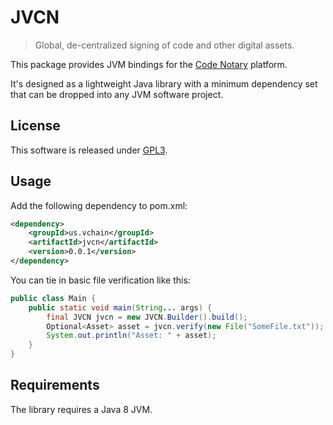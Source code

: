 # JVCN
> Global, de-centralized signing of code and other digital assets.

This package provides JVM bindings for the [Code Notary](https://www.codenotary.io)
platform. 

It's designed as a lightweight Java library with a minimum dependency set that
can be dropped into any JVM software project.

## License
This software is released under [GPL3](https://www.gnu.org/licenses/gpl-3.0.en.html).

## Usage
Add the following dependency to pom.xml:
```xml
<dependency>
    <groupId>us.vchain</groupId>
    <artifactId>jvcn</artifactId>
    <version>0.0.1</version>
</dependency>
```

You can tie in basic file verification like this:
````java
public class Main {
    public static void main(String... args) {
        final JVCN jvcn = new JVCN.Builder().build();
        Optional<Asset> asset = jvcn.verify(new File("SomeFile.txt"));
        System.out.println("Asset: " + asset);
    }
}
````

## Requirements
The library requires a Java 8 JVM.